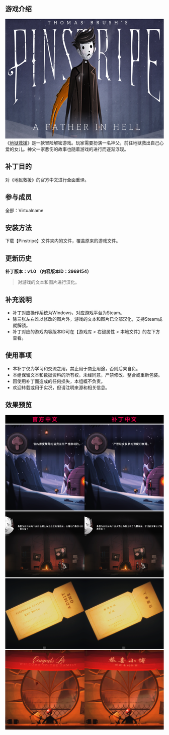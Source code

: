 ## 游戏介绍
![封面](https://github.com/VirtualCup/Pinstripe_CN/blob/master/Preview/Cover.png?raw=true "封面")   
《[地狱救援](https://store.steampowered.com/app/331480/)》是一款冒险解密游戏。玩家需要扮演一名神父，前往地狱救出自己心爱的女儿。神父一家悲伤的故事也随着游戏的进行而逐渐浮现。

## 补丁目的
对《地狱救援》的官方中文进行全面重译。

## 参与成员
全部：Virtualname

## 安装方法
下载【Pinstripe】文件夹内的文件，覆盖原来的游戏文件。

## 更新历史
**补丁版本：v1.0 （内容版本ID：2969154）**
> 对游戏的文本和图片进行汉化。   

## 补充说明
* 补丁对应操作系统为Windows，对应游戏平台为Steam。
* 除三张左右难以修改的图片外，游戏的文本和图片已全部汉化，支持Steam成就解锁。
* 补丁对应的游戏内容版本ID可在【游戏库 > 右键属性 > 本地文件】的左下方查看。

## 使用事项
* 本补丁仅为学习和交流之用，禁止用于商业用途，否则后果自负。   
* 本组保留文本和数据资料的所有权，未经同意，严禁修改、整合或重新包装。  
* 因使用补丁而造成的任何损失，本组概不负责。   
* 欢迎转载或用于实况，但请注明来源和相关信息。  

## 效果预览
![预览图 1](https://github.com/VirtualCup/Pinstripe_CN/blob/master/Preview/Preview_0.png?raw=true "预览图 0")  
![预览图 1](https://github.com/VirtualCup/Pinstripe_CN/blob/master/Preview/Preview_1.png?raw=true "预览图 1")   
![预览图 2](https://github.com/VirtualCup/Pinstripe_CN/blob/master/Preview/Preview_2.png?raw=true "预览图 2")  
![预览图 3](https://github.com/VirtualCup/Pinstripe_CN/blob/master/Preview/Preview_3.png?raw=true "预览图 3")  
![预览图 4](https://github.com/VirtualCup/Pinstripe_CN/blob/master/Preview/Preview_4.png?raw=true "预览图 4")  